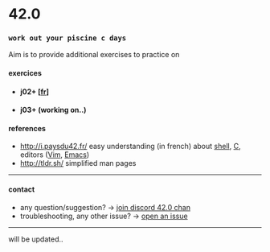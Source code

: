 # 42.0
### `work out your piscine c days`

Aim is to provide additional exercises to practice on

#### exercices

- #### j02+ [[fr](https://github.com/akabab/42.0/blob/master/j02.fr.md)]
- #### j03+ (working on..)

#### references
- http://i.paysdu42.fr/ easy understanding (in french) about [shell](http://i.paysdu42.fr/?page=impatient-shell-debutant), [C](http://i.paysdu42.fr/?page=impatient-C), editors ([Vim](http://i.paysdu42.fr/?page=impatient-vim), [Emacs](http://i.paysdu42.fr/?page=impatient-emacs))
- http://tldr.sh/ simplified man pages

----
#### contact

- any question/suggestion? -> [join discord 42.0 chan](https://discord.gg/TsQ26Jr)
- troubleshooting, any other issue? -> [open an issue](https://github.com/akabab/42.0/issues)

----
will be updated..
